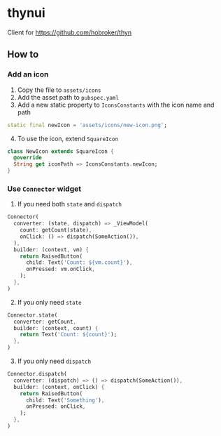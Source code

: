 # thynui
Client for https://github.com/hobroker/thyn

## How to
### Add an icon
1. Copy the file to `assets/icons`
2. Add the asset path to `pubspec.yaml`
3. Add a new static property to `IconsConstants` with the icon name and path
```dart
static final newIcon = 'assets/icons/new-icon.png';
```
4. To use the icon, extend `SquareIcon`
```dart
class NewIcon extends SquareIcon {
  @override
  String get iconPath => IconsConstants.newIcon;
}
```

### Use `Connector` widget
1. If you need both `state` and `dispatch`
```dart
Connector(
  converter: (state, dispatch) => _ViewModel(
    count: getCount(state),
    onClick: () => dispatch(SomeAction()),
  ),
  builder: (context, vm) {
    return RaisedButton(
      child: Text('Count: ${vm.count}'),
      onPressed: vm.onClick,
    );
  },
)
```
2. If you only need `state`
```dart
Connector.state(
  converter: getCount,
  builder: (context, count) {
    return Text('Count: ${count}');
  },
)
```
3. If you only need `dispatch`
```dart
Connector.dispatch(
  converter: (dispatch) => () => dispatch(SomeAction()),
  builder: (context, onClick) {
    return RaisedButton(
      child: Text('Something'),
      onPressed: onClick,
    );
  },
)
```
